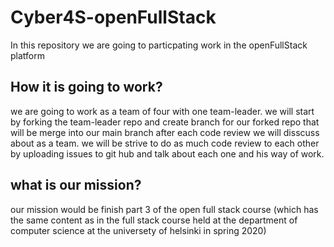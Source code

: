 # Cyber4S-openFullStack
In this repository we are going to particpating work in the openFullStack platform

## How it is going to work?

we are going to work as a team of four with one team-leader.
we will start by forking the team-leader repo and create branch for our forked repo that will be merge into our main branch after each code review we will disscuss about as a team.
we will be strive to do as much code review to each other by uploading issues to git hub and talk about each one and his way of work.

## what is our mission?
our mission would be finish part 3 of the open full stack course (which has the same content as in the full stack course held at the department of computer science at the universety of helsinki in spring 2020)


